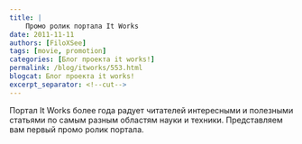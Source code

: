```yaml
---
title: |
    Промо ролик портала It Works
date: 2011-11-11
authors: [FiloXSee]
tags: [movie, promotion]
categories: [Блог проекта it works!]
permalink: /blog/itworks/553.html
blogcat: Блог проекта it works!
excerpt_separator: <!--cut-->
---
```


Портал It Works более года радует читателей интересными и полезными статьями по самым разным областям науки и техники. Представляем вам первый промо ролик портала.

<object style="height: 390px; width: 640px"><param name="movie" value="http://www.youtube.com/v/Km1mXLi_iO4?version=3&feature=player_detailpage"><param name="allowFullScreen" value="true"><param name="allowScriptAccess" value="always"><embed src="http://www.youtube.com/v/Km1mXLi_iO4?version=3&feature=player_detailpage" type="application/x-shockwave-flash" allowfullscreen="true" allowScriptAccess="always" width="640" height="360"></object>
